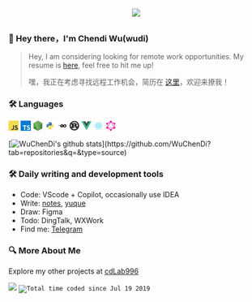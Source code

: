 <h1 align="center"> <a href="https://www.hejian.club/"> <img src="https://readme-typing-svg.herokuapp.com?color=244DF7A9&lines=welcome+to+my+GitHub"> </a> </h1>

<!-- Dynamic GitHub stats with light/dark mode support -->
<!-- <picture>
  <source media="(prefers-color-scheme: light)" srcset="https://pixel-profile.vercel.app/api/github-stats?username=WuChenDi&screen_effect=false&background=linear-gradient(to%20bottom%20right%2C%20%2374dcc4%2C%20%234597e9)">
  <source media="(prefers-color-scheme: dark)" srcset="https://pixel-profile.vercel.app/api/github-stats?username=WuChenDi&screen_effect=true&background=linear-gradient(to%20bottom%20right%2C%20%235580eb%2C%20%232aeeff)">
  <img alt="GitHub Stats" src="https://pixel-profile.vercel.app/api/github-stats?username=WuChenDi&screen_effect=true&background=linear-gradient(to%20bottom%20right%2C%20%232aeeff%2C%20%235580eb)">
</picture> -->

### 👋 Hey there，I'm Chendi Wu(wudi)

> Hey, I am considering looking for remote work opportunities. My resume is [here](https://wudi-cv.pages.dev/en), feel free to hit me up!
>
> 嘿，我正在考虑寻找远程工作机会，简历在 [这里](https://wudi-cv.pages.dev/zh)，欢迎来撩我！

<!-- > Try to make some models and datasets. -->
<!-- 👀 Learning English... -->
<!-- 👀 Learning in web3 -->

### 🛠️ Languages

<code><img height="20" src="https://raw.githubusercontent.com/github/explore/main/topics/javascript/javascript.png"></code>
<code><img height="20" src="https://raw.githubusercontent.com/github/explore/main/topics/typescript/typescript.png"></code>
<code><img height="20" src="https://raw.githubusercontent.com/github/explore/main/topics/nodejs/nodejs.png"></code>
<code><img height="20" src="https://raw.githubusercontent.com/github/explore/main/topics/python/python.png"></code>
<code><img height="20" src="https://raw.githubusercontent.com/github/explore/main/topics/go/go.png"></code>
<code><img height="20" src="https://raw.githubusercontent.com/github/explore/main/topics/rust/rust.png"></code>
<code><img height="20" src="https://raw.githubusercontent.com/github/explore/main/topics/vue/vue.png"></code>
<code><img height="20" src="https://raw.githubusercontent.com/github/explore/main/topics/react/react.png"></code>
<code><img height="20" src="https://raw.githubusercontent.com/github/explore/main/topics/graphql/graphql.png"></code>

[![WuChenDi's github stats](https://github-readme-stats.vercel.app/api?username=WuChenDi&show_icons=true&include_all_commits=true")](https://github.com/WuChenDi?tab=repositories&q=&type=source)

<!-- [![Top Languages](https://github-readme-stats.vercel.app/api/top-langs?username=WuChenDi&layout=compact&theme=transparent)](https://github.com/WuChenDi?tab=repositories) -->
<!-- [![WakaTime Stats](https://github-readme-stats-amber-xi-40.vercel.app/api/wakatime?username=wudi&langs_count=5&v=2)](https://github.com/WuChenDi?tab=repositories) -->

### 🛠️ Daily writing and development tools

- Code: VScode + Copilot, occasionally use IDEA
- Write: [notes](https://notes-wudi.pages.dev/), [yuque](https://www.yuque.com/wuchendi/fe)
- Draw: Figma
- Todo: DingTalk, WXWork
- Find me: [Telegram](https://t.me/wuchendi)
<!-- - Ethereum: [wuchendi.eth](https://etherscan.io/address/0xdef9b12373b310ff695cd9e944e10d8a69142896)
- PayPal: [wuchendi](https://www.paypal.com/paypalme/wuchendi) -->

### 🔍 More About Me

Explore my other projects at [cdLab996](https://github.com/cdLab996)

<code><img height="20" src="https://komarev.com/ghpvc/?username=WuChenDi"></code>
<code><img src="https://wakatime.com/badge/user/3e742698-9e12-4c4e-8c88-1d9dba7e5557.svg" alt="Total time coded since Jul 19 2019" /></code>
